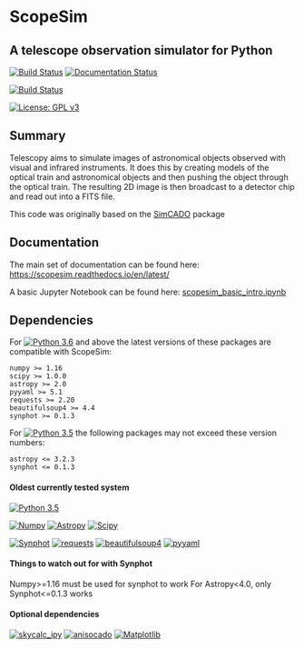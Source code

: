 # ScopeSim 
## A telescope observation simulator for Python

[![Build Status](https://github.com/AstarVienna/ScopeSim/actions/workflows/tests.yml/badge.svg)](https://github.com/AstarVienna/ScopeSim/actions/workflows/tests.yml/badge.svg)
[![Documentation Status](https://readthedocs.org/projects/scopesim/badge/?version=latest)](https://scopesim.readthedocs.io/en/latest/?badge=latest)

[![Build Status](http://github-actions.40ants.com/AstarVienna/ScopeSim/matrix.svg)](https://github.com/AstarVienna/ScopeSim)

[![License: GPL v3](https://img.shields.io/badge/License-GPLv3-blue.svg)](https://www.gnu.org/licenses/gpl-3.0)

## Summary

Telescopy aims to simulate images of astronomical objects observed with visual 
and infrared instruments. It does this by creating models of the optical train 
and astronomical objects and then pushing the object through the optical train. 
The resulting 2D image is then broadcast to a detector chip and read out into a 
FITS file. 

This code was originally based on the [SimCADO](www.univie.ac.at/simcado) package

## Documentation
The main set of documentation can be found here: 
https://scopesim.readthedocs.io/en/latest/

A basic Jupyter Notebook can be found here: 
[scopesim_basic_intro.ipynb](docs/source/_static/scopesim_basic_intro.ipynb)


## Dependencies

For [![Python 3.6](https://img.shields.io/badge/Python-3.6-brightgreen.svg)]() and above the latest versions of these packages are compatible with ScopeSim:

    numpy >= 1.16
    scipy >= 1.0.0
    astropy >= 2.0
    pyyaml >= 5.1
    requests >= 2.20
    beautifulsoup4 >= 4.4
    synphot >= 0.1.3

For [![Python 3.5](https://img.shields.io/badge/Python-3.5-yellow.svg)]() the following packages may not exceed these version numbers:

    astropy <= 3.2.3
    synphot <= 0.1.3

#### Oldest currently tested system 

[![Python 3.5](https://img.shields.io/badge/Python-3.5-yellow.svg)]()

[![Numpy](https://img.shields.io/badge/Numpy-1.16-brightgreen.svg)]()
[![Astropy](https://img.shields.io/badge/Astropy-2.0-brightgreen.svg)]()
[![Scipy](https://img.shields.io/badge/Scipy-1.0.0-brightgreen.svg)]()

[![Synphot](https://img.shields.io/badge/Synphot-0.1.3-brightgreen.svg)]()
[![requests](https://img.shields.io/badge/requests-2.20.0-brightgreen.svg)]()
[![beautifulsoup4](https://img.shields.io/badge/beautifulsoup4-4.4-brightgreen.svg)]()
[![pyyaml](https://img.shields.io/badge/pyyaml-5.1-brightgreen.svg)]()

#### Things to watch out for with Synphot
Numpy>=1.16 must be used for synphot to work
For Astropy<4.0, only Synphot<=0.1.3 works

#### Optional dependencies
[![skycalc_ipy](https://img.shields.io/badge/skycalc_ipy->=0.1-brightgreen.svg)]()
[![anisocado](https://img.shields.io/badge/anisocado->=0.1-brightgreen.svg)]()
[![Matplotlib](https://img.shields.io/badge/Matplotlib->=1.5-brightgreen.svg)]()

